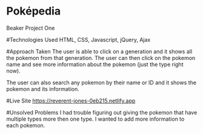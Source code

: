 # Poképedia
Beaker Project One

#Technologies Used
HTML, CSS, Javascript, jQuery, Ajax

#Approach Taken
The user is able to click on a generation and it shows all the pokemon from that generation.
The user can then click on the pokemon name and see more information about the pokemon (just the type right now).

The user can also search any pokemon by their name or ID and it shows the pokemon and its information.

#Live Site
https://reverent-jones-0eb215.netlify.app

#Unsolved Problems
I had trouble figuring out giving the pokemon that have multiple types more then one type.
I wanted to add more information to each pokemon.
